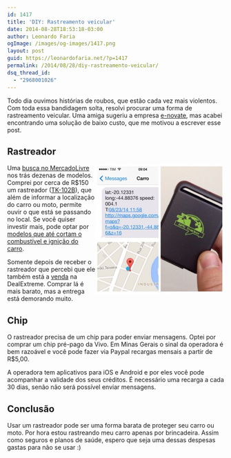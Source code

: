 ```yaml
---
id: 1417
title: 'DIY: Rastreamento veicular'
date: 2014-08-28T18:53:18-03:00
author: Leonardo Faria
ogImage: /images/og-images/1417.png
layout: post
guid: https://leonardofaria.net/?p=1417
permalink: /2014/08/28/diy-rastreamento-veicular/
dsq_thread_id:
  - "2968001026"
---
```

Todo dia ouvimos histórias de roubos, que estão cada vez mais violentos. Com toda essa bandidagem solta, resolvi procurar uma forma de rastreamento veicular. Uma amiga sugeriu a empresa [e-novate](http://e-novate.com.br/para-voce), mas acabei encontrando uma solução de baixo custo, que me motivou a escrever esse post.

## Rastreador

[<img src="/wp-content/uploads/2014/08/fr_14-300x300.jpg" align="right" width="300" height="300" />](/wp-content/uploads/2014/08/fr_14.jpg) Uma [busca no MercadoLivre](http://lista.mercadolivre.com.br/rastreador-veicular) nos trás dezenas de modelos. Comprei por cerca de R$150 um rastreador ([TK-102B](http://produto.mercadolivre.com.br/MLB-578605956-rastreador-localizador-veicularpessoal-tk-102b-gps-celular-_JM)), que além de informar a localização do carro ou moto, permite ouvir o que está se passando no local. Se você quiser investir mais, pode optar por [modelos que até cortam o combustível e ignição do carro](http://produto.mercadolivre.com.br/MLB-583178097-rastreador-gps-bloqueador-veicular-tk-103b-controle-remoto-_JM). 

Somente depois de receber o rastreador que percebi que ele também está a [venda](http://www.dx.com/p/heacent-tk102b-magnet-gsm-gprs-gps-personnel-tracker-w-tf-slot-deep-grey-coffee-189305#.U-5GlYBdUkV) na DealExtreme. Comprar lá é mais barato, mas a entrega está demorando muito.

## Chip

O rastreador precisa de um chip para poder enviar mensagens. Optei por comprar um chip pré-pago da Vivo. Em Minas Gerais o sinal da operadora é bem razoável e você pode fazer via Paypal recargas mensais a partir de R$5,00. 

A operadora tem aplicativos para iOS e Android e por eles você pode acompanhar a validade dos seus créditos. É necessário uma recarga a cada 30 dias, senão não será possível enviar mensagens.

## Conclusão

Usar um rastreador pode ser uma forma barata de proteger seu carro ou moto. Por hora estou rastreando meu carro apenas por brincadeira. Assim como seguros e planos de saúde, espero que seja uma dessas despesas gastas para não se usar :)
